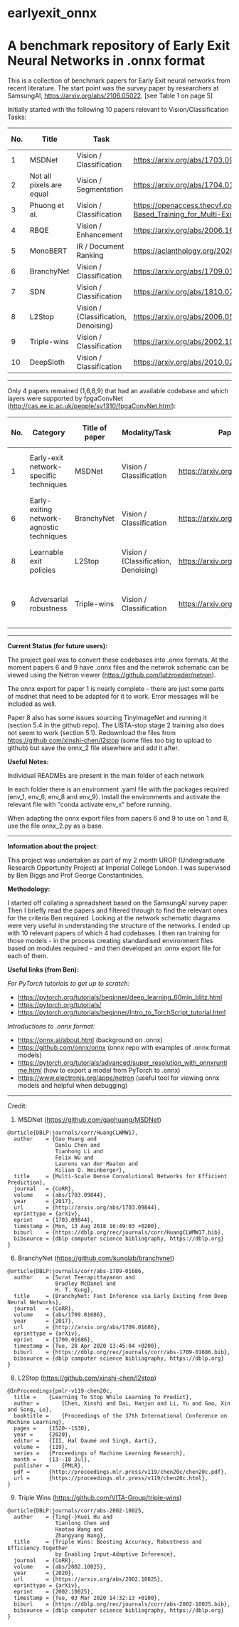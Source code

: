 # earlyexit_onnx

# A benchmark repository of Early Exit Neural Networks in .onnx format

This is a collection of benchmark papers for Early Exit neural networks from recent literature. The start point was the survey paper by researchers at SamsungAI, https://arxiv.org/abs/2106.05022. [see Table 1 on page 5]

Initially started with the following 10 papers relevant to Vision/Classification Tasks:

| No. | Title  | Task | Link to paper | Link to code | Code format | Works with FPGAconvnet |
| - | - | - | - | - | - | - |
| 1 | MSDNet | Vision / Classification | https://arxiv.org/abs/1703.09844 | https://github.com/kalviny/MSDNet-PyTorch | PyTorch | Yes |
| 2 | Not all pixels are equal | Vision / Segmentation | https://arxiv.org/abs/1704.01344 | https://github.com/liuziwei7/region-conv | Caffe | - |
| 3 | Phuong et al. | Vision / Classification | https://openaccess.thecvf.com/content_ICCV_2019/html/Phuong_Distillation-Based_Training_for_Multi-Exit_Architectures_ICCV_2019_paper.html | https://github.com/mary-phuong/multiexit-distillation | PyTorch | - |
| 4 | RBQE | Vision / Enhancement | https://arxiv.org/abs/2006.16581 | https://github.com/RyanXingQL/RBQE | MATLAB | - |
| 5 | MonoBERT | IR / Document Ranking | https://aclanthology.org/2020.sustainlp-1.11/ | https://github.com/castorini/earlyexiting-monobert | PyTorch | - |
| 6 | BranchyNet | Vision / Classification | https://arxiv.org/abs/1709.01686 | https://github.com/kunglab/branchynet | PyTorch | Yes |
| 7 | SDN | Vision / Classification | https://arxiv.org/abs/1810.07052 | https://github.com/gmum/Zero-Time-Waste | PyTorch | - |
| 8 | L2Stop | Vision / {Classification, Denoising} | https://arxiv.org/abs/2006.05082 | https://github.com/xinshi-chen/l2stop | PyTorch | Yes |
| 9 | Triple-wins |  Vision / Classification| https://arxiv.org/abs/2002.10025 | https://github.com/VITA-Group/triple-wins | PyTorch | Yes |
| 10 | DeepSloth | Vision / Classification | https://arxiv.org/abs/2010.02432 | https://github.com/sanghyun-hong/deepsloth | PyTorch | - |



-------------------
Only 4 papers remained (1,6,8,9) that had an available codebase and which layers were supported by fpgaConvNet (http://cas.ee.ic.ac.uk/people/sv1310/fpgaConvNet.html):


| No. | Category                                  | Title of paper  | Modality/Task                         | Paper link                       | Code? | Code link                                       | Format of Code | Comments                                       | Layer types                                                  | Exit calculation type               | Network run?       | .onnx export? | Netron view? |
|-----|-------------------------------------------|-----------------|---------------------------------------|----------------------------------|-------|-------------------------------------------------|----------------|------------------------------------------------|--------------------------------------------------------------|-------------------------------------|--------------------|---------------|--------------|
| 1   | Early-exit network-specific techniques    | MSDNet          | Vision / Classification               | https://arxiv.org/abs/1703.09844 | Yes   | https://github.com/kalviny/MSDNet-PyTorch       | PyTorch        | Possible issue with dotted line in schematic   | nn.Conv2d, nn.BatchNorm2d, nn.Linear, nn.ReLU, nn.MaxPool2d  | softmax with entropy                | Yes   |               |              |
| 6   | Early-exiting network-agnostic techniques | BranchyNet      | Vision / Classification               | https://arxiv.org/abs/1709.01686 | Yes   | https://github.com/kunglab/branchynet,  https://github.com/biggsbenjamin/earlyexitnet           | PyTorch        | -                                              | nn.Conv2d, nn.ReLU, nn.MaxPool2d                             | softmax with entropy                | Yes                | Yes           | Yes          |
| 8   | Learnable exit policies                   | L2Stop          | Vision / {Classification, Denoising}  | https://arxiv.org/abs/2006.05082 | Yes   | https://github.com/xinshi-chen/l2stop           | PyTorch        | section 5.2/5.3 not needed                     | nn.Linear                                                    | own model (see 3.1 Stopping Policy) | No - problem       |               |              |
| 9   | Adversarial robustness                    | Triple-wins     | Vision / Classification               | https://arxiv.org/abs/2002.10025 | Yes   | https://github.com/VITA-Group/triple-wins       | PyTorch        | -                                              | nn.Conv2d, nn.ReLU, nn.MaxPool2d, nn.Dropout, nn.BatchNorm2d | softmax with entropy                | Yes                | Yes           | Yes          |
  
-------------------
**Current Status (for future users):**

The project goal was to convert these codebases into .onnx formats. At the moment papers 6 and 9 have .onnx files and the netwrok schematic can be viewed using the Netron viewer (https://github.com/lutzroeder/netron).
  
The onnx export for paper 1 is nearly complete - there are just some parts of msdnet that need to be adapted for it to work. Error messages will be included as well.

Paper 8 also has some issues sourcing TinyImageNet and running it (section 5.4 in the github repo). The LISTA-stop stage 2 training also does not seem to work (section 5.1). Redownload the files from https://github.com/xinshi-chen/l2stop (some files too big to upload to github) but save the onnx_2 file elsewhere and add it after.


**Useful Notes:**

Individual READMEs are present in the main folder of each network

In each folder there is an environment .yaml file with the packages required (env_1, env_6, env_8 and env_9). Install the environments and activate the relevant file with "conda activate env_x" before running.

When adapting the onnx export files from papers 6 and 9 to use on 1 and 8, use the file onnx_2.py as a base.

-------------------
**Information about the project:**

This project was undertaken as part of my 2 month UROP (Undergraduate Research Opportunity Project) at Imperial College London. I was supervised by Ben Biggs and Prof George Constantinides.

**Methodology:**

I started off collating a spreadsheet based on the SamsungAI survey paper. Then I briefly read the papers and filtered through to find the relevant ones for the criteria Ben required. Looking at the network schematic diagrams were very useful in understanding the structure of the networks. I ended up with 10 relevant papers of which 4 had codebases. I then ran training for those models - in the process creating standardised environment files based on modules required - and then developed an .onnx export file for each of them.

**Useful links (from Ben):**

*For PyTorch tutorials to get up to scratch:*
-  https://pytorch.org/tutorials/beginner/deep_learning_60min_blitz.html
-  https://pytorch.org/tutorials/
-  https://pytorch.org/tutorials/beginner/Intro_to_TorchScript_tutorial.html

*Introductions to .onnx format:*
-  https://onnx.ai/about.html (background on .onnx)
-  https://github.com/onnx/onnx (onnx repo with examples of .onnx format models)
-  https://pytorch.org/tutorials/advanced/super_resolution_with_onnxruntime.html (how to export a model from PyTorch to .onnx)
-  https://www.electronjs.org/apps/netron (useful tool for viewing onnx models and helpful when debugging)

  
-------------------
Credit:

1. MSDNet (https://github.com/gaohuang/MSDNet)

>

    @article{DBLP:journals/corr/HuangCLWMW17,
      author    = {Gao Huang and
                   Danlu Chen and
                   Tianhong Li and
                   Felix Wu and
                   Laurens van der Maaten and
                   Kilian Q. Weinberger},
      title     = {Multi-Scale Dense Convolutional Networks for Efficient Prediction},
      journal   = {CoRR},
      volume    = {abs/1703.09844},
      year      = {2017},
      url       = {http://arxiv.org/abs/1703.09844},
      eprinttype = {arXiv},
      eprint    = {1703.09844},
      timestamp = {Mon, 13 Aug 2018 16:49:03 +0200},
      biburl    = {https://dblp.org/rec/journals/corr/HuangCLWMW17.bib},
      bibsource = {dblp computer science bibliography, https://dblp.org}
    }
    
    
  
6. BranchyNet (https://github.com/kunglab/branchynet)

>

    @article{DBLP:journals/corr/abs-1709-01686,
      author    = {Surat Teerapittayanon and
                   Bradley McDanel and
                   H. T. Kung},
      title     = {BranchyNet: Fast Inference via Early Exiting from Deep Neural Networks},
      journal   = {CoRR},
      volume    = {abs/1709.01686},
      year      = {2017},
      url       = {http://arxiv.org/abs/1709.01686},
      eprinttype = {arXiv},
      eprint    = {1709.01686},
      timestamp = {Tue, 28 Apr 2020 13:45:04 +0200},
      biburl    = {https://dblp.org/rec/journals/corr/abs-1709-01686.bib},
      bibsource = {dblp computer science bibliography, https://dblp.org}
    }
    
    
  
8. L2Stop (https://github.com/xinshi-chen/l2stop)

>

    @InProceedings{pmlr-v119-chen20c,
      title = 	 {Learning To Stop While Learning To Predict},
      author =       {Chen, Xinshi and Dai, Hanjun and Li, Yu and Gao, Xin and Song, Le},
      booktitle = 	 {Proceedings of the 37th International Conference on Machine Learning},
      pages = 	 {1520--1530},
      year = 	 {2020},
      editor = 	 {III, Hal Daumé and Singh, Aarti},
      volume = 	 {119},
      series = 	 {Proceedings of Machine Learning Research},
      month = 	 {13--18 Jul},
      publisher =    {PMLR},
      pdf = 	 {http://proceedings.mlr.press/v119/chen20c/chen20c.pdf},
      url = 	 {https://proceedings.mlr.press/v119/chen20c.html},
    }
    
    
  
9. Triple Wins (https://github.com/VITA-Group/triple-wins)

>

    @article{DBLP:journals/corr/abs-2002-10025,
      author    = {Ting{-}Kuei Hu and
                   Tianlong Chen and
                   Haotao Wang and
                   Zhangyang Wang},
      title     = {Triple Wins: Boosting Accuracy, Robustness and Efficiency Together
                   by Enabling Input-Adaptive Inference},
      journal   = {CoRR},
      volume    = {abs/2002.10025},
      year      = {2020},
      url       = {https://arxiv.org/abs/2002.10025},
      eprinttype = {arXiv},
      eprint    = {2002.10025},
      timestamp = {Tue, 03 Mar 2020 14:32:13 +0100},
      biburl    = {https://dblp.org/rec/journals/corr/abs-2002-10025.bib},
      bibsource = {dblp computer science bibliography, https://dblp.org}
    }
    
    
    
